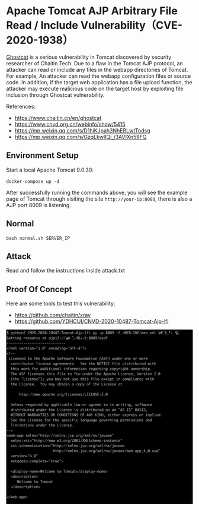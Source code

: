 # Apache Tomcat AJP Arbitrary File Read / Include Vulnerability（CVE-2020-1938）

[Ghostcat](https://www.chaitin.cn/en/ghostcat) is a serious vulnerability in Tomcat discovered by security researcher of Chaitin Tech. Due to a flaw in the Tomcat AJP protocol, an attacker can read or include any files in the webapp directories of Tomcat. For example, An attacker can read the webapp configuration files or source code. In addition, if the target web application has a file upload function, the attacker may execute malicious code on the target host by exploiting file inclusion through Ghostcat vulnerability.

References:

- https://www.chaitin.cn/en/ghostcat
- https://www.cnvd.org.cn/webinfo/show/5415
- https://mp.weixin.qq.com/s/D1hiKJpah3NhEBLwtTodsg
- https://mp.weixin.qq.com/s/GzqLkwlIQi_i3AVIXn59FQ

## Environment Setup

Start a local Apache Tomcat 9.0.30:

```
docker-compose up -d
```

After successfully running the commands above, you will see the example page of Tomcat through visiting the site `http://your-ip:8080`, there is also a AJP port 8009 is listening.

## Normal

```
bash normal.sh SERVER_IP
```

## Attack

Read and follow the instructions inside attack.txt

## Proof Of Concept

Here are some tools to test this vulnerability:

- https://github.com/chaitin/xray
- https://github.com/YDHCUI/CNVD-2020-10487-Tomcat-Ajp-lfi

![](1.png)
